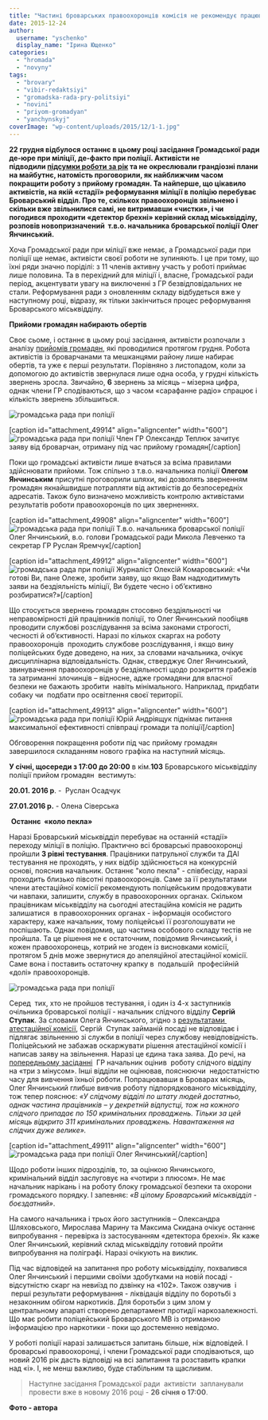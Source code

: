 ```yaml
---
title: "Частині броварських правоохоронців комісія не рекомендує працювати в новій поліції"
date: 2015-12-24
author: 
  username: "yschenko"
  display_name: "Ірина Ющенко"
categories: 
  - "hromada"
  - "novyny"
tags: 
  - "brovary"
  - "vibir-redaktsiyi"
  - "gromadska-rada-pry-politsiyi"
  - "novini"
  - "priyom-gromadyan"
  - "yanchynskyj"
coverImage: "wp-content/uploads/2015/12/1-1.jpg"
---
```


**22 грудня відбулося останнє в цьому році засідання Громадської ради де-юре при міліції, де-факто при поліції. Активісти не підводили [підсумки роботи за рік](https://mpz.brovary.org/nova-gromadska-rada-zaradi-novoyi-militsiyi/) та не окреслювали грандіозні плани на майбутнє, натомість проговорили, як найближчим часом покращити роботу з прийому громадян. Та найперше, що цікавило активістів, на якій «стадії» реформування міліції в поліцію перебуває Броварський відділ. Про те, скількох правоохоронців звільнено і скільки вже звільнилися самі, не витримавши «чистки», і чи погодився проходити «детектор брехні» керівний склад міськвідділу, розповів новопризначений  т.в.о. начальника броварської поліції** **Олег Янчинський.**

Хоча Громадської ради при міліції вже немає, а Громадської ради при поліції ще немає, активісти своєї роботи не зупиняють. І це при тому, що їхні ряди значно поріділі: з 11 членів активну участь у роботі приймає лише половина. Та в перехідний для міліції і, власне, Громадської ради період, акцентувати увагу на виключенні з ГР безвідповідальних не стали. Реформування ради з оновленням складу відбудеться вже у наступному році, відразу, як тільки закінчиться процес реформування Броварського міськвідділу.

**Прийоми громадян набирають обертів**

Своє сьоме, і останнє в цьому році засідання, активісти розпочали з аналізу [прийомів громадян,](https://mpz.brovary.org/gromadska-rada-pry-brovarskij-militsiyi-planuye-organizuvaty-regulyarnyj-pryjom-gromadyan/) які проводилися протягом грудня. Робота активістів із броварчанами та мешканцями району лише набирає обертів, та уже є перші результати. Порівняно з листопадом, коли за допомогою до активістів звернулася лише одна особа, у грудні кількість звернень зросла. Звичайно, **6** звернень за місяць – мізерна цифра, однак члени ГР сподіваються, що з часом «сарафанне радіо» спрацює і кількість звернень збільшиться.

![громадська рада при поліції](https://mpz.brovary.org/wp-content/uploads/2015/12/4-1.jpg)

\[caption id="attachment\_49914" align="aligncenter" width="600"\]![громадська рада при поліції](https://mpz.brovary.org/wp-content/uploads/2015/12/8-1.jpg) Член ГР Олександр Теплюк зачитує заяву від броварчан, отриману під час прийому громадян\[/caption\]

Поки що громадські активісти лише вчаться за всіма правилами здійснювати прийоми. Тож спільно з т.в.о. начальника поліції **Олегом Янчинським** присутні проговорили шляхи, які дозволять зверненням громадян якнайшвидше потрапляти від активістів до безпосередніх адресатів. Також було визначено можливість контролю активістами результатів роботи правоохоронців по цих зверненнях.

\[caption id="attachment\_49908" align="aligncenter" width="600"\]![громадська рада при поліції](https://mpz.brovary.org/wp-content/uploads/2015/12/1-1.jpg) Т.в.о. начальника броварської поліції Олег Янчинський, в.о. голови Громадської ради Микола Левченко та секретар ГР Руслан Яремчук\[/caption\]

\[caption id="attachment\_49912" align="aligncenter" width="600"\]![громадська рада при поліції](https://mpz.brovary.org/wp-content/uploads/2015/12/6-1.jpg) Журналіст Олексій Комаровський: «Чи готові Ви, пане Олеже, зробити заяву, що якщо Вам надходитимуть заяви на бездіяльність міліції, Ви будете чесно і об’єктивно розбиратися?»\[/caption\]

Що стосується звернень громадян стосовно бездіяльності чи неправомірності дій працівників поліції, то Олег Янчинський пообіцяв проводити службові розслідування за всіма законами строгості, чесності й об’єктивності. Наразі по кількох скаргах на роботу правоохоронців  проходить службове розслідування, і якщо вину поліцейських буде доведено, на них, за словами начальника, очікує дисциплінарна відповідальність. Однак, стверджує Олег Янчинський, звинувачення правоохоронців у бездіяльності щодо розкриття грабежів та затриманні злочинців – відносне, адже громадяни для власної безпеки не бажають зробити  навіть мінімального. Наприклад, придбати собаку чи  подбати про освітлення своєї території.

\[caption id="attachment\_49913" align="aligncenter" width="600"\]![громадська рада при поліції](https://mpz.brovary.org/wp-content/uploads/2015/12/7-1.jpg) Юрій Андріящук піднімає питання максимальної ефективності співпраці громади та поліції\[/caption\]

Обговорення покращення роботи під час прийому громадян завершилося складанням нового графіка на наступний місяць.

**У січні, щосереди з 17:00 до 20:00** в кім.**103** Броварського міськвідділу поліції прийом громадян  вестимуть:

**20.01. 2016 р**. -  Руслан Осадчук

**27.01.2016 р.** - Олена Сіверська

 **Останнє  «коло пекла»**

Наразі Броварський міськвідділ перебуває на останній «стадії» переходу міліції в поліцію. Практично всі броварські правоохоронці пройшли **3 рівні тестування**. Працівники патрульної служби та ДАІ тестування не проходять, у них відбір здійснюється на конкурсній основі, пояснив начальник. Останнє "коло пекла" - співбесіду, наразі проходить близько півсотні правоохоронців. Саме за її результатами члени атестаційної комісії рекомендують поліцейським продовжувати чи навпаки, залишити, службу в правоохоронних органах. Скільком працівникам міськвідділу на сьогодні атестаційна комісія не радить залишатися  в правоохоронних органах - інформація особистого характеру, каже начальник, тому поліцейські її розголошувати не поспішають. Однак повідомив, що частина особового складу тестів не пройшла. Та це рішення не є остаточним, повідомив Янчинський, і кожен правоохоронець, котрий не згоден із висновками комісії, протягом 5 днів може звернутися до апеляційної атестаційної комісії. Саме вона і поставить остаточну крапку в  подальшій  професійній «долі» правоохоронців.

![громадська рада при поліції](https://mpz.brovary.org/wp-content/uploads/2015/12/2-2.jpg)

Серед  тих, хто не пройшов тестування, і один із 4-х заступників очільника броварської поліції - начальник слідчого відділу **Сергій Ступак**. За словами Олега Янчинського, згідно з [результатами  атестаційної комісії](https://www.mvs.gov.ua/mvs/control/kyivska/uk/publish/article/187539), Сергій  Ступак займаній посаді не відповідає і підлягає звільненню зі служби в поліції через службову невідповідність. Поліцейський не забажав оскаржувати рішення атестаційної комісії і написав заяву на звільнення. Наразі це єдина така заява. До речі, на [попередньому засіданні](https://mpz.brovary.org/gromadska-rada-pry-politsiyi-proekzamenuvala-novogo-t-v-o-nachalnyka-politsiyi-olega-yanchynskogo/)  ГР начальник оцінив  роботу слідчого відділу на «три з мінусом». Інші відділи не оцінював, пояснюючи  недостатністю часу для вивчення їхньої роботи. Попрацювавши в Броварах місяць, Олег Янчинський глибше вивчив роботу підпорядкованого міськвідділу, тож тепер пояснює: _«У слідчому відділі по штату людей достатньо, однак частина працівників – у декретній відпустці, тож на кожного слідчого припадає по 150 кримінальних проваджень. Тільки за цей місяць відкрито 311 кримінальних проваджень. Навантаження на слідчих дуже велике»._

\[caption id="attachment\_49911" align="aligncenter" width="600"\]![громадська рада при поліції](https://mpz.brovary.org/wp-content/uploads/2015/12/5-1.jpg) Олег Янчинський\[/caption\]

Щодо роботи інших підрозділів, то, за оцінкою Янчинського, кримінальний відділ заслуговує на «чотири з плюсом». Не має начальник нарікань і на роботу блоку громадської безпеки та охорони громадського порядку. І запевняє: _«В цілому Броварський міськвідділ - боєздатний»_.

На самого начальника і трьох його заступників – Олександра Шляховського, Мирослава Марину та Максима Скидана очікує останнє випробування - перевірка із застосуванням «детектора брехні». Як каже Олег Янчинський, керівний склад міськвідділу готовий пройти випробування на поліграфі. Наразі очікують на виклик.

Під час відповідей на запитання про роботу міськвідділу, похвалився Олег Янчинський і першими своїми здобутками на новій посаді - відсутністю скарг на невиїзд по дзвінку на «102». Також озвучив  і  перші результати реформування - ліквідація відділу по боротьбі з незаконним обігом наркотиків. Для боротьби з цим злом у центральному апараті створено департамент протидії наркозалежності. Що має робити поліцейський Броварського МВ із отриманою інформацією про наркотики - поки що достеменно невідомо.

У роботі поліції наразі залишається запитань більше, ніж відповідей. І броварські правоохоронці, і члени Громадської ради сподіваються, що новий 2016 рік дасть відповіді на всі запитання та розставить крапки над «і». І, не менш важливо, буде стабільним та щасливим.

> Наступне засідання Громадської ради  активісти  запланували провести вже в новому 2016 році - **26 січня о 17:00**.

**Фото - автора**
